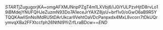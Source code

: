 $START$jZugugorjKA+omgAFXMJNnpPZgT4m1LXVbj6/iJ0iYULPzvHjtD8rvLo19iBMdejYNUFQHJeZuzmN93Do7A1eceJrYAXZ8jsU+brf1v0/oGwO6aB9R5YTQQKAwIlSnNsiMdRU5tDArUkcarIlVehtOaVDcPanpxdx4MxL8vcorr7tDkUQrymvqXBa2FFXtccfph26NtNI9YrZrfLraBDcw==$END$